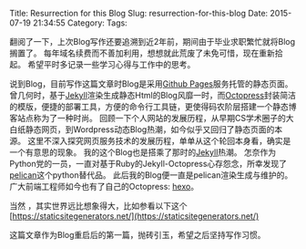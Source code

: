 Title: Resurrection for this Blog
Slug: resurrection-for-this-blog
Date: 2015-07-19 21:34:55
Category:
Tags:

翻阅了一下，上次Blog写作还要追溯到近2年前，期间由于毕业求职繁忙就将Blog搁置了。
每年域名续费而不善加利用，想想就此荒废了未免可惜，现在重新拾起。
希望平时多记录一些学习心得与工作中的思考。

说到Blog，目前写作这篇文章时Blog是采用[Github Pages](https://pages.github.com/)服务托管的静态页面。
曾几何时，基于[Jekyll](http://jekyllrb.com/)渲染生成静态Html的Blog风靡一时，而[Octopress](http://octopress.org/)封装简洁的模版，便捷的部署工具，方便的命令行工具链，更使得码农阶层搭建一个静态博客站点称为了一种时尚。
回顾一下个人网站的发展历程，从早期CS学术圈子的大白纸静态网页，到Wordpress动态Blog热潮，如今似乎又回归了静态页面的本源。
这里不深入探究网页服务技术的发展历程，单单从这个轮回本身看，确实是一个有意思的现象。
我的这个Blog也是搭乘了那时的[Jekyll](http://jekyllrb.com/)热潮。
怎奈作为Python党的一员，一直对基于Ruby的Jekyll-Octopress心存怨念，所幸发现了[pelican](http://blog.getpelican.com/)这个python替代品。
此后我的Blog便一直是pelican渲染生成与维护的。广大前端工程师如今也有了自己的Octopress: [hexo](http://hexo.io/)。

当然 ，其实世界远比想象得大，比如参看以下这个[https://staticsitegenerators.net/](https://staticsitegenerators.net/)

这篇文章作为Blog重启后的第一篇，抛砖引玉，希望之后坚持写作习惯。


